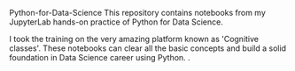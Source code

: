 Python-for-Data-Science
This repository contains notebooks from my JupyterLab hands-on practice of Python for Data Science.

I took the training on the very amazing platform known as 'Cognitive classes'.
These notebooks can clear all the basic concepts and build a solid foundation in Data Science career using Python.
.
